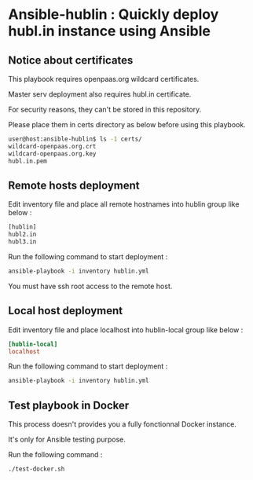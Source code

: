 Ansible-hublin : Quickly deploy hubl.in instance using Ansible
==============================================================

Notice about certificates
-------------------------

This playbook requires openpaas.org wildcard certificates.

Master serv deployment also requires hubl.in certificate.

For security reasons, they can't be stored in this repository.

Please place them in certs directory as below before using this playbook.

```.bash
user@host:ansible-hublin$ ls -1 certs/
wildcard-openpaas.org.crt
wildcard-openpaas.org.key
hubl.in.pem
```

Remote hosts deployment
-----------------------

Edit inventory file and place all remote hostnames into hublin group like below :

```.bash
[hublin]
hubl2.in
hubl3.in
```

Run the following command to start deployment :

```.bash
ansible-playbook -i inventory hublin.yml
```

You must have ssh root access to the remote host.

Local host deployment
---------------------

Edit inventory file and place localhost into hublin-local group like below :

```.ini
[hublin-local]
localhost
```

Run the following command to start deployment :

```.bash
ansible-playbook -i inventory hublin.yml
```

Test playbook in Docker
-----------------------

This process doesn't provides you a fully fonctionnal Docker instance.

It's only for Ansible testing purpose.

Run the following command :

```.bash
./test-docker.sh
```

